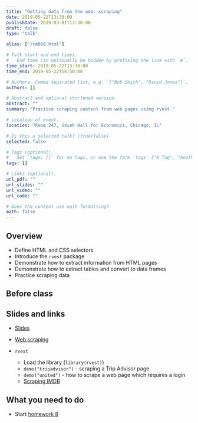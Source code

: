 ```yaml
---
title: "Getting data from the web: scraping"
date: 2019-05-22T13:30:00
publishDate: 2019-03-01T13:30:00
draft: false
type: "talk"

alias: ["/cm016.html"]

# Talk start and end times.
#   End time can optionally be hidden by prefixing the line with `#`.
time_start: 2019-05-22T13:30:00
time_end: 2019-05-22T14:50:00

# Authors. Comma separated list, e.g. `["Bob Smith", "David Jones"]`.
authors: []

# Abstract and optional shortened version.
abstract: ""
summary: "Practice scraping content from web pages using rvest."

# Location of event.
location: "Room 247, Saieh Hall for Economics, Chicago, IL"

# Is this a selected talk? (true/false)
selected: false

# Tags (optional).
#   Set `tags: []` for no tags, or use the form `tags: ["A Tag", "Another Tag"]` for one or more tags.
tags: []

# Links (optional).
url_pdf: ""
url_slides: ""
url_video: ""
url_code: ""

# Does the content use math formatting?
math: false
---
```




## Overview

* Define HTML and CSS selectors
* Introduce the `rvest` package
* Demonstrate how to extract information from HTML pages
* Demonstrate how to extract tables and convert to data frames
* Practice scraping data

## Before class

## Slides and links

* [Slides](extras/cm016_slides.html)
* [Web scraping](webdata005_scraping.html)

* `rvest`
    * Load the library (`library(rvest)`)
    * `demo("tripadvisor")` - scraping a Trip Advisor page
    * `demo("united")` - how to scrape a web page which requires a login
    * [Scraping IMDB](https://blog.rstudio.org/2014/11/24/rvest-easy-web-scraping-with-r/)

## What you need to do

* Start [homework 8](hw08-webdata.html)
